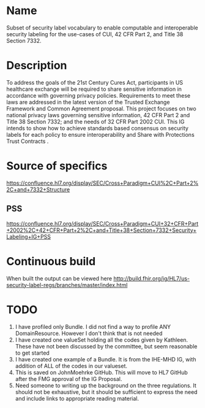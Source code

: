# Name
Subset of security label vocabulary to enable computable and interoperable security labeling for the use-cases of CUI, 42 CFR Part 2, and Title 38 Section 7332. 
# Description
To address the goals of the 21st Century Cures Act, participants in US healthcare exchange will be required to share sensitive information in accordance with governing privacy policies. Requirements to meet these laws are addressed in the latest version of the Trusted Exchange Framework and Common Agreement proposal. This project focuses on two national privacy laws governing sensitive information, 42 CFR Part 2 and Title 38 Section 7332; and the needs of 32 CFR Part 2002 CUI. This IG intends to show how to achieve standards based consensus on security labels for each policy to ensure interoperability and Share with Protections Trust Contracts .

# Source of specifics
https://confluence.hl7.org/display/SEC/Cross+Paradigm+CUI%2C+Part+2%2C+and+7332+Structure

## PSS
https://confluence.hl7.org/display/SEC/Cross+Paradigm+CUI+32+CFR+Part+2002%2C+42+CFR+Part+2%2C+and+Title+38+Section+7332+Security+Labeling+IG+PSS

# Continuous build 
When built the output can be viewed here http://build.fhir.org/ig/HL7/us-security-label-regs/branches/master/index.html

# TODO
1. I have profiled only Bundle. I did not find a way to profile ANY DomainResource. However I don't think that is not needed
1. I have created one valueSet holding all the codes given by Kathleen. These have not been discussed by the committee, but seem reasonable to get started
1. I have created one example of a Bundle. It is from the IHE-MHD IG, with addition of ALL of the codes in our valueset. 
1. This is saved on JohnMoehrke GitHub. This will move to HL7 GitHub after the FMG approval of the IG Proposal.
1. Need someone to writing up the background on the three regulations. It should not be exhaustive, but it should be sufficient to express the need and include links to appropriate reading material.


